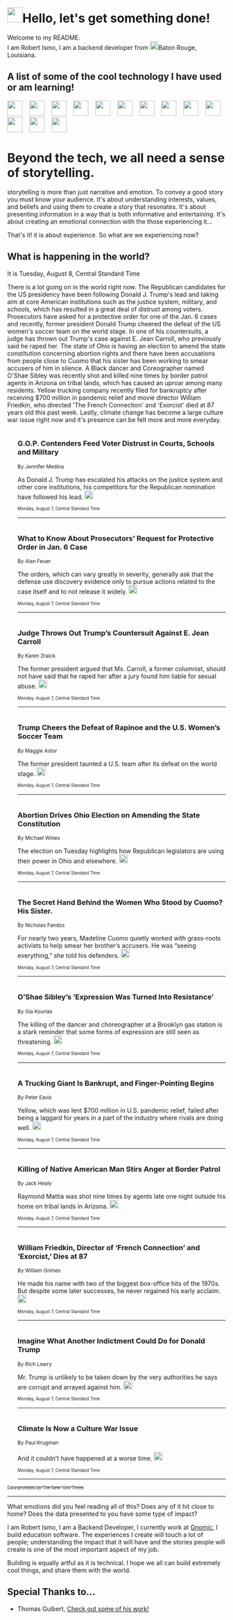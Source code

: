 <h1><img src="https://emojis.slackmojis.com/emojis/images/1643514375/3493/hot-coffee.gif?1643514375" width="35"/>Hello, let's get something done!</h1>

<p>Welcome to my README.<br/>
I am Robert Ismo, I am a backend developer from <img src="https://emojis.slackmojis.com/emojis/images/1638395689/50435/moulin_rouge.png?1638395689" width="20"/>Baton Rouge, Louisiana.</p>
<h2>A list of some of the cool technology I have used or am learning!</h2>
<p>
<img src="https://emojis.slackmojis.com/emojis/images/1643516091/21142/meow_bongotap.gif?1643516091" width="35" alt="">
<img src="https://img.shields.io/badge/Favorite%20Frontend%20Framework-SvelteKit-f83903" alt="">
<img src="https://img.shields.io/badge/Second%20Favorite-Vue-40b581" alt="">
<img src="https://img.shields.io/badge/Most%20Used%20Runtime-Nodejs-78b061" alt="">
<img src="https://emojis.slackmojis.com/emojis/images/1643517416/34482/fire.gif?1643517416" width="35" alt="">
<img src="https://img.shields.io/badge/Javascript%20But%20Better-Typescript-0078ca" alt="">
<img src="https://img.shields.io/badge/Favorite%20Language-Elixir-3e244d" alt="">
<img src="https://img.shields.io/badge/Containerize%20Everything-Docker-6ac9ef" alt="">
<img src="https://emojis.slackmojis.com/emojis/images/1643514596/5999/meow_party.gif?1643514596" width="35" alt="">
<img src="https://img.shields.io/badge/API%20Love%20Language-Graphql-de32a5" alt="">
<img src="https://img.shields.io/badge/Our%20Favorite%20Version%20Controller-Git-e94f33" alt="">
<img src="https://img.shields.io/badge/Favorite%20Database-Redis-d42d1d" alt="">
<img src="https://emojis.slackmojis.com/emojis/images/1643514559/5584/deployparrot.gif?1643514559" width="35" alt="">
<img src="https://img.shields.io/badge/Container%20Interstate-RabbitMQ-f66200" alt="">
<img src="https://img.shields.io/badge/Gotta%20Learn-Kubernetes-316adf" alt="">
<img src="https://img.shields.io/badge/Really%20Mature%20Now-WASM-654fef" alt="">
<img src="https://emojis.slackmojis.com/emojis/images/1666642497/61942/dance_vibe.gif?1666642497" width="35" alt="">
<img src="https://img.shields.io/badge/For%20My%20M1-ARM64-657d96" alt="">
<img src="https://img.shields.io/badge/Loving%20This%20So%20Much-TailwindCSS-17bcb5" alt="">
<img src="https://img.shields.io/badge/Cool%20Build%20Tool-Vite-f9cb24" alt="">
<img src="https://emojis.slackmojis.com/emojis/images/1669231376/62819/working-on-it.gif?1669231376" width="35" alt="">
<img src="https://img.shields.io/badge/Fun%20and%20Easy%20Database-MongoDB-5f8c49" alt="">
<img src="https://img.shields.io/badge/JS%20Life%20Support-NPM-c73737" alt="">
<img src="https://img.shields.io/badge/I%20Liked%20It-DynamoDB-0073b9" alt="">
<img src="https://emojis.slackmojis.com/emojis/images/1643514045/46/question.gif?1643514045" width="35" alt="">
<img src="https://img.shields.io/badge/cool-React-60d6f9" alt="">
<img src="https://img.shields.io/badge/Future%20Big%20Project-Lambda-f37e00" alt="">
<img src="https://img.shields.io/badge/NPM%20But%20Better-PNPM-f1aa07" alt="">
<img src="https://emojis.slackmojis.com/emojis/images/1643514943/9662/fbwow.gif?1643514943" width="35" alt="">
<img src="https://img.shields.io/badge/First%20Language-C-662079" alt="">
<img src="https://img.shields.io/badge/Where%20I%20Deploy%20Frontend-Vercel-000000" alt="">
<img src="https://img.shields.io/badge/Who%20Does%20not%20Want%20an%20App-Swift-f9492a" alt="">
<img src="https://emojis.slackmojis.com/emojis/images/1643514058/151/javascript.png?1643514058" width="35" alt="">
<img src="https://img.shields.io/badge/cool-Python-fbd542" alt="">
<img src="https://img.shields.io/badge/Favorite%20Something-Stripe-656cdc" alt="">
<img src="https://img.shields.io/badge/Of%20Course-HTML5-ed6327" alt="">
<img src="https://emojis.slackmojis.com/emojis/images/1660415405/60731/bomb.gif?1660415405" width="35" alt="">
<img src="https://img.shields.io/badge/hate-CSS-2964ec" alt="">
<img src="https://img.shields.io/badge/Learning-CircleCI-141215" alt="">
<img src="https://img.shields.io/badge/Learning-Rust-fbbb3b" alt="">
<img src="https://emojis.slackmojis.com/emojis/images/1660415397/60712/writing-hand.gif?1660415397" width="35" alt="">
<img src="https://img.shields.io/badge/Dev%20Browser%20of%20Choice-Firefox-cc4e26" alt="">
<img src="https://img.shields.io/badge/Recoverying%20From%20Windows-UNIX-1781e3" alt="">
<img src="https://img.shields.io/badge/LOVE-LogSeq-90c1c2" alt="">
<img src="https://emojis.slackmojis.com/emojis/images/1643514066/223/kirby.gif?1643514066" width="35" alt="">
<img src="https://img.shields.io/badge/Daily%20Driver-MacOS-e6e6e8" alt="">
<img src="https://img.shields.io/badge/Git%20Server-Github-000000" alt="">
<img src="https://img.shields.io/badge/enjoyable-EC2-f17428" alt="">
<img src="https://emojis.slackmojis.com/emojis/images/1643514239/2069/excited.gif?1643514239" width="35" alt="">
</p>
<h1>Beyond the tech, we all need a sense of storytelling.</h1>
<p>storytelling is more than just narrative and emotion. To convey a good story you must know your audience. It's about understanding interests, values, and beliefs and using them to create a story that resonates. It's about presenting information in a way that is both informative and entertaining. It's about creating an emotional connection with the those experiencing it...</p>
<p>That's it! it is about experience. So what are we experiencing now?</p>
<h2>What is happening in the world?</h2>
<p>It is Tuesday, August 8, Central Standard Time</p>
<p>
There is a lot going on in the world right now. The Republican candidates for the US presidency have been following Donald J. Trump&#39;s lead and taking aim at core American institutions such as the justice system, military, and schools, which has resulted in a great deal of distrust among voters. Prosecutors have asked for a protective order for one of the Jan. 6 cases and recently, former president Donald Trump cheered the defeat of the US women&#39;s soccer team on the world stage. In one of his countersuits, a judge has thrown out Trump&#39;s case against E. Jean Carroll, who previously said he raped her. The state of Ohio is having an election to amend the state constitution concerning abortion rights and there have been accusations from people close to Cuomo that his sister has been working to smear accusers of him in silence. A Black dancer and Coreographer named O&#39;Shae Sibley was recently shot and killed nine times by border patrol agents in Arizona on tribal lands, which has caused an uproar among many residents. Yellow trucking company recently filed for bankruptcy after receiving $700 million in pandemic relief and movie director William Friedkin, who directed &#39;The French Connection&#39; and &#39;Exorcist&#39; died at 87 years old this past week. Lastly, climate change has become a large culture war issue right now and it&#39;s presence can be felt more and more everyday.</p>
<ol>
<img src="https://img.shields.io/badge/-us-blue" alt="">
<h3>G.O.P. Contenders Feed Voter Distrust in Courts, Schools and Military</h3>
<sub>By Jennifer Medina</sub>
<p>As Donald J. Trump has escalated his attacks on the justice system and other core institutions, his competitors for the Republican nomination have followed his lead.  <a href="https://nyti.ms/45frdDV"><img src="https://developer.nytimes.com/files/poweredby_nytimes_30b.png?v=1583354208352" height="20"></a></p>
<sub><sub>Monday, August 7, Central Standard Time</sub></sub>
<hr/>
<img src="https://img.shields.io/badge/-us-blue" alt="">
<h3>What to Know About Prosecutors’ Request for Protective Order in Jan. 6 Case</h3>
<sub>By Alan Feuer</sub>
<p>The orders, which can vary greatly in severity, generally ask that the defense use discovery evidence only to pursue actions related to the case itself and to not release it widely.  <a href="https://nyti.ms/3QsrMWM"><img src="https://developer.nytimes.com/files/poweredby_nytimes_30b.png?v=1583354208352" height="20"></a></p>
<sub><sub>Monday, August 7, Central Standard Time</sub></sub>
<hr/>
<img src="https://img.shields.io/badge/-nyregion-blue" alt="">
<h3>Judge Throws Out Trump’s Countersuit Against E. Jean Carroll</h3>
<sub>By Karen Zraick</sub>
<p>The former president argued that Ms. Carroll, a former columnist, should not have said that he raped her after a jury found him liable for sexual abuse.  <a href="https://nyti.ms/45fb7tZ"><img src="https://developer.nytimes.com/files/poweredby_nytimes_30b.png?v=1583354208352" height="20"></a></p>
<sub><sub>Monday, August 7, Central Standard Time</sub></sub>
<hr/>
<img src="https://img.shields.io/badge/-us-blue" alt="">
<h3>Trump Cheers the Defeat of Rapinoe and the U.S. Women’s Soccer Team</h3>
<sub>By Maggie Astor</sub>
<p>The former president taunted a U.S. team after its defeat on the world stage.  <a href="https://nyti.ms/3KrqzLK"><img src="https://developer.nytimes.com/files/poweredby_nytimes_30b.png?v=1583354208352" height="20"></a></p>
<sub><sub>Monday, August 7, Central Standard Time</sub></sub>
<hr/>
<img src="https://img.shields.io/badge/-us-blue" alt="">
<h3>Abortion Drives Ohio Election on Amending the State Constitution</h3>
<sub>By Michael Wines</sub>
<p>The election on Tuesday highlights how Republican legislators are using their power in Ohio and elsewhere.  <a href="https://nyti.ms/3YmIysl"><img src="https://developer.nytimes.com/files/poweredby_nytimes_30b.png?v=1583354208352" height="20"></a></p>
<sub><sub>Monday, August 7, Central Standard Time</sub></sub>
<hr/>
<img src="https://img.shields.io/badge/-nyregion-blue" alt="">
<h3>The Secret Hand Behind the Women Who Stood by Cuomo? His Sister.</h3>
<sub>By Nicholas Fandos</sub>
<p>For nearly two years, Madeline Cuomo quietly worked with grass-roots activists to help smear her brother’s accusers. He was “seeing everything,” she told his defenders.  <a href="https://nyti.ms/44YoNd8"><img src="https://developer.nytimes.com/files/poweredby_nytimes_30b.png?v=1583354208352" height="20"></a></p>
<sub><sub>Monday, August 7, Central Standard Time</sub></sub>
<hr/>
<img src="https://img.shields.io/badge/-arts-blue" alt="">
<h3>O’Shae Sibley’s ‘Expression Was Turned Into Resistance’</h3>
<sub>By Gia Kourlas</sub>
<p>The killing of the dancer and choreographer at a Brooklyn gas station is a stark reminder that some forms of expression are still seen as threatening.  <a href="https://nyti.ms/3OPbaaI"><img src="https://developer.nytimes.com/files/poweredby_nytimes_30b.png?v=1583354208352" height="20"></a></p>
<sub><sub>Monday, August 7, Central Standard Time</sub></sub>
<hr/>
<img src="https://img.shields.io/badge/-business-blue" alt="">
<h3>A Trucking Giant Is Bankrupt, and Finger-Pointing Begins</h3>
<sub>By Peter Eavis</sub>
<p>Yellow, which was lent $700 million in U.S. pandemic relief, failed after being a laggard for years in a part of the industry where rivals are doing well.  <a href="https://nyti.ms/3qkhq0s"><img src="https://developer.nytimes.com/files/poweredby_nytimes_30b.png?v=1583354208352" height="20"></a></p>
<sub><sub>Monday, August 7, Central Standard Time</sub></sub>
<hr/>
<img src="https://img.shields.io/badge/-us-blue" alt="">
<h3>Killing of Native American Man Stirs Anger at Border Patrol</h3>
<sub>By Jack Healy</sub>
<p>Raymond Mattia was shot nine times by agents late one night outside his home on tribal lands in Arizona.  <a href="https://nyti.ms/3qd26Tz"><img src="https://developer.nytimes.com/files/poweredby_nytimes_30b.png?v=1583354208352" height="20"></a></p>
<sub><sub>Monday, August 7, Central Standard Time</sub></sub>
<hr/>
<img src="https://img.shields.io/badge/-movies-blue" alt="">
<h3>William Friedkin, Director of ‘French Connection’ and ‘Exorcist,’ Dies at 87</h3>
<sub>By William Grimes</sub>
<p>He made his name with two of the biggest box-office hits of the 1970s. But despite some later successes, he never regained his early acclaim.  <a href="https://nyti.ms/44Zq3ws"><img src="https://developer.nytimes.com/files/poweredby_nytimes_30b.png?v=1583354208352" height="20"></a></p>
<sub><sub>Monday, August 7, Central Standard Time</sub></sub>
<hr/>
<img src="https://img.shields.io/badge/-opinion-blue" alt="">
<h3>Imagine What Another Indictment Could Do for Donald Trump</h3>
<sub>By Rich Lowry</sub>
<p>Mr. Trump is unlikely to be taken down by the very authorities he says are corrupt and arrayed against him.  <a href="https://nyti.ms/3Qu9hkD"><img src="https://developer.nytimes.com/files/poweredby_nytimes_30b.png?v=1583354208352" height="20"></a></p>
<sub><sub>Monday, August 7, Central Standard Time</sub></sub>
<hr/>
<img src="https://img.shields.io/badge/-opinion-blue" alt="">
<h3>Climate Is Now a Culture War Issue</h3>
<sub>By Paul Krugman</sub>
<p>And it couldn’t have happened at a worse time.  <a href="https://nyti.ms/3s75S0Z"><img src="https://developer.nytimes.com/files/poweredby_nytimes_30b.png?v=1583354208352" height="20"></a></p>
<sub><sub>Monday, August 7, Central Standard Time</sub></sub>
<hr/>
</ol>
<a href="https://developer.nytimes.com"><sub><sub>Data provided by The New York Times</sub></sub></a>
<hr/>
<p>What emotions did you feel reading all of this? Does any of it hit close to home? Does the data presented to you have some type of impact?</p>
<p>I am Robert Ismo, I am a Backend Developer, I currently work at <a href="https://gnomic.education/">Gnomic</a>, I build education software. The experiences I create will touch a lot of people; understanding the impact that it will have and the stories people will create is one of the most important aspect of my job.</p>
<p>Building is equally artful as it is technical. I hope we all can build extremely cool things, and share them with the world.</p>
<h2>Special Thanks to...</h2>
<ul>
<li>Thomas Guibert, <a href="https://github.com/thmsgbrt/thmsgbrt">Check out some of his work!</a></li>
</ul>